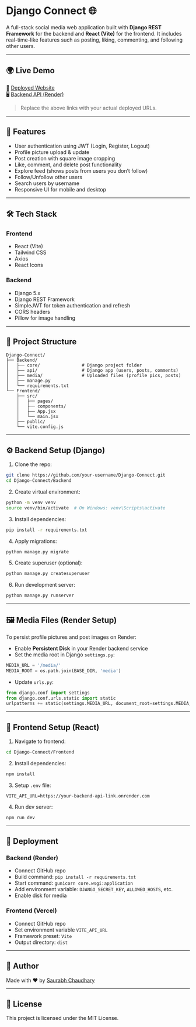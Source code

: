 # Django Connect 🌐

A full-stack social media web application built with **Django REST Framework** for the backend and **React (Vite)** for the frontend. It includes real-time-like features such as posting, liking, commenting, and following other users.

---

## 🌍 Live Demo
🔗 [Deployed Website](https://your-deployed-site-link.vercel.app)  
🖥️ [Backend API (Render)](https://your-backend-api-link.onrender.com)

> Replace the above links with your actual deployed URLs.

---

## 🚀 Features

- User authentication using JWT (Login, Register, Logout)
- Profile picture upload & update
- Post creation with square image cropping
- Like, comment, and delete post functionality
- Explore feed (shows posts from users you don’t follow)
- Follow/Unfollow other users
- Search users by username
- Responsive UI for mobile and desktop

---

## 🛠 Tech Stack

### Frontend
- React (Vite)
- Tailwind CSS
- Axios
- React Icons

### Backend
- Django 5.x
- Django REST Framework
- SimpleJWT for token authentication and refresh
- CORS headers
- Pillow for image handling

---

## 📁 Project Structure

```
Django-Connect/
├── Backend/
│   ├── core/                # Django project folder
│   ├── api/                 # Django app (users, posts, comments)
│   ├── media/               # Uploaded files (profile pics, posts)
│   ├── manage.py
│   └── requirements.txt
└── Frontend/
    ├── src/
    │   ├── pages/
    │   ├── components/
    │   ├── App.jsx
    │   └── main.jsx
    ├── public/
    └── vite.config.js
```

---

## ⚙️ Backend Setup (Django)

1. Clone the repo:
```bash
git clone https://github.com/your-username/Django-Connect.git
cd Django-Connect/Backend
```

2. Create virtual environment:
```bash
python -m venv venv
source venv/bin/activate  # On Windows: venv\Scripts\activate
```

3. Install dependencies:
```bash
pip install -r requirements.txt
```

4. Apply migrations:
```bash
python manage.py migrate
```

5. Create superuser (optional):
```bash
python manage.py createsuperuser
```

6. Run development server:
```bash
python manage.py runserver
```

---

## 🖼 Media Files (Render Setup)

To persist profile pictures and post images on Render:

- Enable **Persistent Disk** in your Render backend service
- Set the media root in Django `settings.py`:
```python
MEDIA_URL = '/media/'
MEDIA_ROOT = os.path.join(BASE_DIR, 'media')
```

- Update `urls.py`:
```python
from django.conf import settings
from django.conf.urls.static import static
urlpatterns += static(settings.MEDIA_URL, document_root=settings.MEDIA_ROOT)
```

---

## 🧪 Frontend Setup (React)

1. Navigate to frontend:
```bash
cd Django-Connect/Frontend
```

2. Install dependencies:
```bash
npm install
```

3. Setup `.env` file:
```
VITE_API_URL=https://your-backend-api-link.onrender.com
```

4. Run dev server:
```bash
npm run dev
```

---

## 🚀 Deployment

### Backend (Render)
- Connect GitHub repo
- Build command: `pip install -r requirements.txt`
- Start command: `gunicorn core.wsgi:application`
- Add environment variable: `DJANGO_SECRET_KEY`, `ALLOWED_HOSTS`, etc.
- Enable disk for media

### Frontend (Vercel)
- Connect GitHub repo
- Set environment variable `VITE_API_URL`
- Framework preset: `Vite`
- Output directory: `dist`

---

## 👤 Author

Made with ❤️ by [Saurabh Chaudhary](https://www.linkedin.com/in/saurabh-chaudhary-a768a8241/)

---

## 📜 License

This project is licensed under the MIT License.
